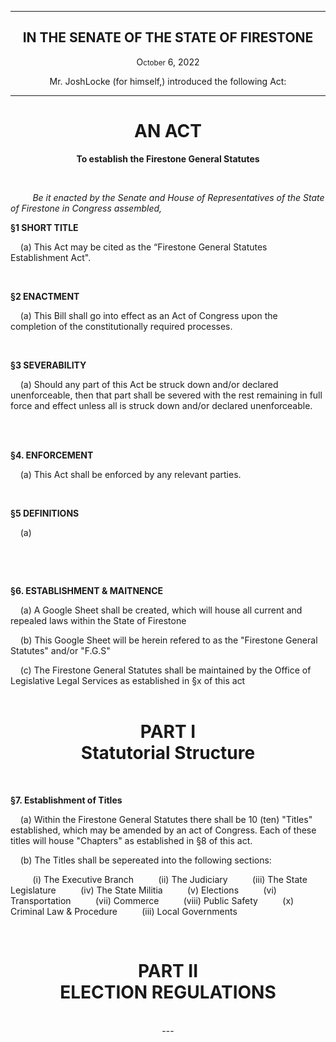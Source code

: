 <div align="center">

---

<h2><b>IN THE SENATE OF THE STATE OF FIRESTONE</b></h2>

<p>O<small>ctober</small> 6, 2022</p>

Mr. JoshLocke (for himself,) introduced the following Act:

---

<h1><b>AN ACT</b></h1>

**To establish the Firestone General Statutes**

</div>

<br/>

&nbsp;&nbsp;&nbsp;&nbsp;&nbsp;&nbsp;&nbsp;&nbsp; _Be it enacted by the Senate and House of Representatives of the State of Firestone in Congress assembled,_

**§1 SHORT TITLE**

&nbsp;&nbsp;&nbsp; (a) This Act may be cited as the “Firestone General Statutes Establishment Act".

<br/>

**§2 ENACTMENT**

&nbsp;&nbsp;&nbsp; (a) This Bill shall go into effect as an Act of Congress upon the completion of the constitutionally required processes.

<br/>

**§3 SEVERABILITY**

&nbsp;&nbsp;&nbsp; (a) Should any part of this Act be struck down and/or declared unenforceable, then that part shall be severed with the rest remaining in full force and effect unless all is struck down and/or declared unenforceable.


<br/>

<br/>

**§4. ENFORCEMENT**

&nbsp;&nbsp;&nbsp; (a) This Act shall be enforced by any relevant parties.


<br/>

**§5 DEFINITIONS**

&nbsp;&nbsp;&nbsp; (a)

&nbsp;&nbsp;&nbsp; 

<br/>

**§6. ESTABLISHMENT & MAITNENCE**

&nbsp;&nbsp;&nbsp; (a) A Google Sheet shall be created, which will house all current and repealed laws within the State of Firestone

&nbsp;&nbsp;&nbsp; (b) This Google Sheet will be herein refered to as the "Firestone General Statutes" and/or "F.G.S"

&nbsp;&nbsp;&nbsp; (c) The Firestone General Statutes shall be maintained by the Office of Legislative Legal Services as established in §x of this act
<br/>
<br/>

<div align="center">
 
<h1>PART I</br><b>Statutorial Structure</b></h1>
 
</div>

<br/>

**§7. Establishment of Titles**

&nbsp;&nbsp;&nbsp; (a) Within the Firestone General Statutes there shall be 10 (ten) "Titles" established, which may be amended by an act of Congress. Each of these titles will house "Chapters" as established in §8 of this act. 

&nbsp;&nbsp;&nbsp; (b) The Titles shall be sepereated into the following sections:

&nbsp;&nbsp;&nbsp;&nbsp;&nbsp;&nbsp;&nbsp;&nbsp;&nbsp;(i) The Executive Branch
&nbsp;&nbsp;&nbsp;&nbsp;&nbsp;&nbsp;&nbsp;&nbsp;&nbsp;(ii) The Judiciary 
&nbsp;&nbsp;&nbsp;&nbsp;&nbsp;&nbsp;&nbsp;&nbsp;&nbsp;(iii) The State Legislature
&nbsp;&nbsp;&nbsp;&nbsp;&nbsp;&nbsp;&nbsp;&nbsp;&nbsp;(iv) The State Militia 
&nbsp;&nbsp;&nbsp;&nbsp;&nbsp;&nbsp;&nbsp;&nbsp;&nbsp;(v) Elections
&nbsp;&nbsp;&nbsp;&nbsp;&nbsp;&nbsp;&nbsp;&nbsp;&nbsp;(vi) Transportation
&nbsp;&nbsp;&nbsp;&nbsp;&nbsp;&nbsp;&nbsp;&nbsp;&nbsp;(vii) Commerce
&nbsp;&nbsp;&nbsp;&nbsp;&nbsp;&nbsp;&nbsp;&nbsp;&nbsp;(viii) Public Safety 
&nbsp;&nbsp;&nbsp;&nbsp;&nbsp;&nbsp;&nbsp;&nbsp;&nbsp;(x) Criminal Law & Procedure
&nbsp;&nbsp;&nbsp;&nbsp;&nbsp;&nbsp;&nbsp;&nbsp;&nbsp;(iii) Local Governments 


<br/>

<div align="center">
 
<h1>PART II</br><b>ELECTION REGULATIONS</b></h1>
 

<br/>    
---
